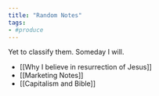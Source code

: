 ```yaml
---
title: "Random Notes"
tags:
- #produce
---
```


Yet to classify them. Someday I will.

- [[Why I believe in resurrection of Jesus]]
- [[Marketing Notes]]
- [[Capitalism and Bible]]